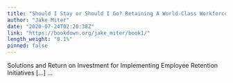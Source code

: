 ```yaml
---
title: "Should I Stay or Should I Go? Retaining A World-Class Workforce at Thrive Media"
author: "Jake Miter"
date: "2020-07-24T02:20:38Z"
link: "https://bookdown.org/jake_miter/book1/"
length_weight: "8.1%"
pinned: false
---
```


Solutions and Return on Investment for Implementing Employee Retention Initiatives [...]  ...
